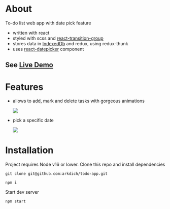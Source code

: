 # About

To-do list web app with date pick feature

- written with react
- styled with scss and [react-transition-group](https://github.com/reactjs/react-transition-group)
- stores data in [IndexedDb](https://github.com/dexie/Dexie.js) and redux, using redux-thunk
- uses [react-datepicker](https://github.com/Hacker0x01/react-datepicker) component

## See [Live Demo](https://arkdich.github.io/todo-app/)

# Features

- allows to add, mark and delete tasks with gorgeous animations

  ![](https://i.imgur.com/6zRexvW.gif)

- pick a specific date

  ![](https://i.imgur.com/oCfy2gw.gif)

# Installation

Project requires Node v16 or lower. Clone this repo and install dependencies

```
git clone git@github.com:arkdich/todo-app.git
```

```
npm i
```

Start dev server

```
npm start
```
